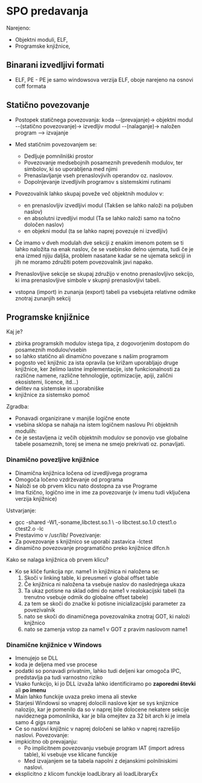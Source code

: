 # SPO predavanja

Narejeno:
- Objektni moduli, ELF,
- Programske knjižnice,

## Binarani izvedljivi formati

- ELF, PE - PE je samo windowsova verzija ELF, oboje narejeno na osnovi coff formata

## Statično povezovanje

- Postopek statičnega povezovanja:
    koda --(prevajanje)-> objektni modul --(statično povezovanje)-> izvedljiv modul --(nalaganje)-> naložen program --> izvajanje

- Med statičnim povezovanjem se:
    - Dedljuje pomnilniški prostor
    - Povezovanje medsebojnih posameznih prevedenih modulov, ter simbolov, ki so uporabljena med njimi
    - Prenaslavljanje vseh prenaslovjivih operandov oz. naslovov.
    - Dopolnjevanje izvedljivih programov s sistemskimi rutinami

- Povezovalnik lahko skupaj poveže več objektnih modulov v: 
    - en prenaslovljiv izvedljivi modul (Takšen se lahko naloži na poljuben naslov)
    - en absolutni izvedljivi modul (Ta se lahko naloži samo na točno določen naslov)
    - en objekni modul (ta se lahko naprej povezuje ni izvedljiv)
- Če imamo v dveh modulah dve sekciji z enakim imenom potem se ti lahko naložita na enak naslov, če se vsebinsko delno ujemata, tudi če je ena izmed njiju daljša, problem nasatane kadar se ne ujemata sekciji in jih ne moramo združiti potem povezovalnik javi napako.
- Prenaslovljive sekcije se skupaj združijo v enotno prenaslovljivo sekcijo, ki ima prenaslovljive simbole v skupnji prenaslovljivi tabeli.
- vstopna (import) in zunanja (export) tabeli pa vsebujeta relativne odmike znotraj zunanjih sekcij

## Programske knjižnice

Kaj je?
- zbirka programskih modulov istega tipa, z dogovorjenim dostopom do posameznih modulov/vsebin
- so lahko statično ali dinamično povezane s našim programom
- pogosto več knjižnic za ista opravila (se križam uporabljajo druge knjižnice, ker želimo lastne implementacije, iste funkcionalnosti za različne namene, različne tehnologije, optimizacije, apiji, zalični ekosistemi, licence, itd...)
- delitev na sistemske in uporabniške
- knjižnice za sistemsko pomoč

Zgradba:
- Ponavadi organizirane v manjše logične enote
- vsebina sklopa se nahaja na istem logičnem naslovu
Pri objektnih modulih:
- če je sestavljena iz večih objektnih modulov se ponovijo vse globalne tabele posameznih, torej se imena ne smejo prekrivati oz. ponavljati.

### Dinamično povezljive knjižnice

- Dinamična knjižnica ločena od izvedljivega programa
- Omogoča ločeno vzdrževanje od programa
- Naloži se ob prvem klicu nato dostopna za vse Programe
- Ima fizično, logično ime in ime za povezovanje (v imenu tudi vključena verzija knjižnice)

Ustvarjanje:
- gcc -shared -W1,-soname,libctest.so.1 \ -o libctest.so.1.0 ctest1.o ctest2.o -lc
- Prestavimo v /usr/lib/
Povezivanje:
- Za povezovanje s knjižnico se uporabi zastavica -lctest
- dinamično povezovanje programatično preko knjižnice dlfcn.h

Kako se nalaga knjižnica ob prvem klicu?
- Ko se kliče funkcija npr. name1 in knjižnica ni naložena se:
    1. Skoči v linking table, ki preusmeri v global offset table
    2. Če knjižnica ni naložena ta vsebuje naslov do naslednjega ukaza
    3. Ta ukaz potisne na sklad odmi do name1 v realokacijski tabeli (ta trenutno vsebuje odmik do globalne offset tabele)
    4. za tem se skoči do značke ki potisne inicializacijski parameter za povezivalnik
    5. nato se skoči do dinamičnega povezovalnika znotraj GOT, ki naloži knjžnico
    6. nato se zamenja vstop za name1 v GOT z pravim naslovom name1

### Dinamične knjižnice v Windows

- Imenujejo se DLL
- koda je deljena med vse procese
- podatki so ponavadi privatnim, lahko tudi deljeni kar omogoča IPC, predstavlja pa tudi varnostno riziko
- Vsako funkcijo, ki jo DLL izvaža lahko identificiramo po **zaporedni števki** ali **po imenu**
- Main lahko funckije uvaza preko imena ali stevke
- Starjesi Windowsi so vnaprej dolocili naslove kjer se sys knjiznice nalozijo, kar je pomenilo da so v naprej bile dolocene nekatere sekcije navideznega pomonilnika, kar je bila omejitev za 32 bit arch ki je imela samo 4 gigs rama
- Ce so naslovi knjižnic v naprej določeni se lahko v naprej razrešijo naslovi.
Povezovanje:
- impkicitno ob prevajanju:
    - Po implicitnem povezovanju vsebuje program IAT (import adress table), ki vsebuje vse klicane funckije
    - Med izvajanjem se ta tabela napolni z dejanskimi polnilniskimi naslovi.
- eksplicitno z klicom funckije loadLibrary ali loadLibraryEx





